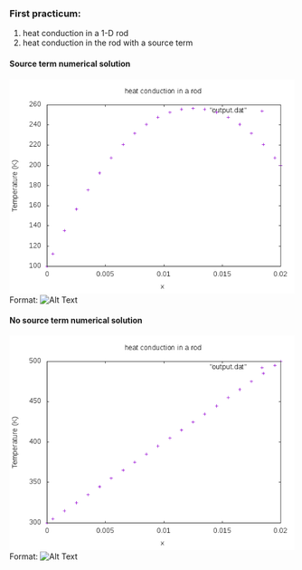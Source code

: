 ### First practicum:

1. heat conduction in a 1-D rod
2. heat conduction in the rod with a source term


#### Source term numerical solution

![Heat conduction with source term](conduction01.png)
Format: ![Alt Text](url)

#### No source term numerical solution
![Heat conduction no source term](conduction01NoSource.png)
Format: ![Alt Text](url)

